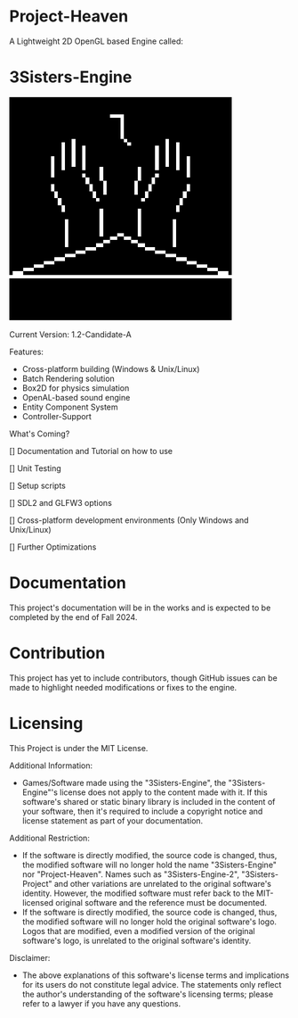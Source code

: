 # Project-Heaven
A Lightweight 2D OpenGL based Engine called:
# 3Sisters-Engine

![](3Sisters_Engine_logo.png)

Current Version: 1.2-Candidate-A

Features:

* Cross-platform building (Windows & Unix/Linux)
* Batch Rendering solution
* Box2D for physics simulation
* OpenAL-based sound engine
* Entity Component System
* Controller-Support

What's Coming?

[] Documentation and Tutorial on how to use

[] Unit Testing 

[] Setup scripts 

[] SDL2 and GLFW3 options

[] Cross-platform development environments (Only Windows and Unix/Linux)

[] Further Optimizations

# Documentation
This project's documentation will be in the works and is expected to be completed by the end of Fall 2024.

# Contribution
This project has yet to include contributors, though GitHub issues can be made to highlight needed modifications or fixes to the engine.

# Licensing
This Project is under the MIT License.

Additional Information:
* Games/Software made using the "3Sisters-Engine", the "3Sisters-Engine"'s license does not apply to the content made with it. If this software's shared or static binary library is included in
  the content of your software, then it's required to include a copyright notice and license statement as part of your documentation.

Additional Restriction:
* If the software is directly modified, the source code is changed, thus, the modified software will no longer hold the name "3Sisters-Engine" nor "Project-Heaven".
  Names such as "3Sisters-Engine-2", "3Sisters-Project" and other variations are unrelated to the original software's identity. However, the modified software must refer back
  to the MIT-licensed original software and the reference must be documented.
* If the software is directly modified, the source code is changed, thus, the modified software will no longer hold the original software's logo. Logos that are
  modified, even a modified version of the original software's logo, is unrelated to the original software's identity.

Disclaimer:
* The above explanations of this software's license terms and implications for its users do not constitute legal advice. The statements only reflect the author's understanding of the software's licensing terms; please refer to a lawyer if you have any questions.
